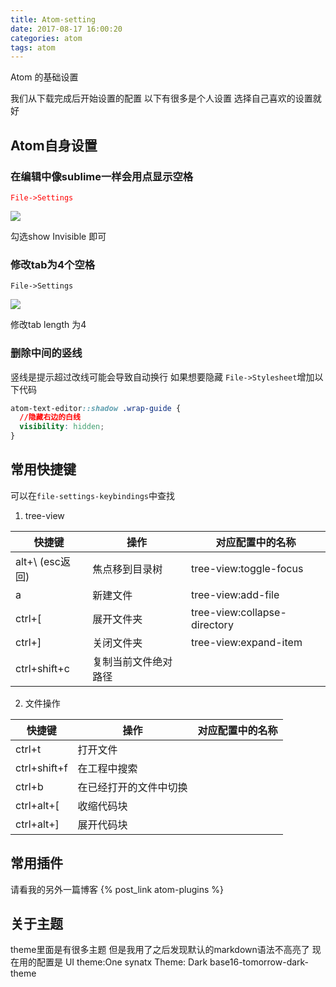 ```yaml
---
title: Atom-setting
date: 2017-08-17 16:00:20
categories: atom
tags: atom
---
```

Atom 的基础设置
<!--more-->
我们从下载完成后开始设置的配置
以下有很多是个人设置 选择自己喜欢的设置就好
## Atom自身设置
### 在编辑中像sublime一样会用点显示空格
<font color= "red">`File->Settings`</font>

![](http://ou7k0sem6.bkt.clouddn.com/showinvisible.png)

勾选show Invisible 即可

### 修改tab为4个空格

`File->Settings`

![](http://ou7k0sem6.bkt.clouddn.com/tab.png)

修改tab length 为4

### 删除中间的竖线
竖线是提示超过改线可能会导致自动换行 如果想要隐藏
`File->Stylesheet`增加以下代码
``` css
atom-text-editor::shadow .wrap-guide {
  //隐藏右边的白线
  visibility: hidden;
}
```

## 常用快捷键
可以在`file-settings-keybindings`中查找
1. tree-view

| 快捷键          | 操作                 | 对应配置中的名称             |
| --------------- | -------------------- | ---------------------------- |
| alt+\ (esc返回) | 焦点移到目录树       | tree-view:toggle-focus       |
| a               | 新建文件             | tree-view:add-file           |
| ctrl+[          | 展开文件夹           | tree-view:collapse-directory |
| ctrl+]          | 关闭文件夹           | tree-view:expand-item        |
| ctrl+shift+c    | 复制当前文件绝对路径 |                              |

2. 文件操作

| 快捷键       | 操作                   | 对应配置中的名称 |
| ------------ | ---------------------- | ---------------- |
| ctrl+t       | 打开文件               |                  |
| ctrl+shift+f | 在工程中搜索           |                  |
| ctrl+b       | 在已经打开的文件中切换 |                  |
| ctrl+alt+[   | 收缩代码块             |                  |
| ctrl+alt+]   | 展开代码块             |                  |

## 常用插件
请看我的另外一篇博客  {% post_link atom-plugins %}

## 关于主题

theme里面是有很多主题 但是我用了之后发现默认的markdown语法不高亮了 现在用的配置是 UI theme:One synatx Theme: Dark base16-tomorrow-dark-theme
